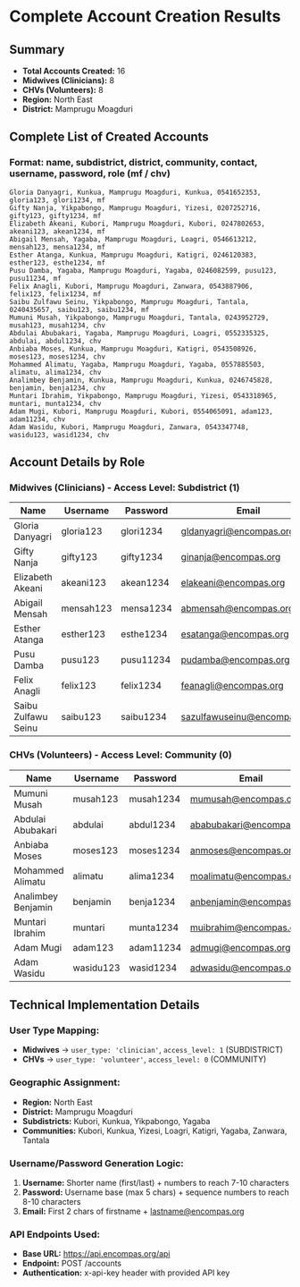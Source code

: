 # Complete Account Creation Results

## Summary
- **Total Accounts Created:** 16
- **Midwives (Clinicians):** 8
- **CHVs (Volunteers):** 8
- **Region:** North East
- **District:** Mamprugu Moagduri

## Complete List of Created Accounts

### Format: name, subdistrict, district, community, contact, username, password, role (mf / chv)

```
Gloria Danyagri, Kunkua, Mamprugu Moagduri, Kunkua, 0541652353, gloria123, glori1234, mf
Gifty Nanja, Yikpabongo, Mamprugu Moagduri, Yizesi, 0207252716, gifty123, gifty1234, mf
Elizabeth Akeani, Kubori, Mamprugu Moagduri, Kubori, 0247802653, akeani123, akean1234, mf
Abigail Mensah, Yagaba, Mamprugu Moagduri, Loagri, 0546613212, mensah123, mensa1234, mf
Esther Atanga, Kunkua, Mamprugu Moagduri, Katigri, 0246120383, esther123, esthe1234, mf
Pusu Damba, Yagaba, Mamprugu Moagduri, Yagaba, 0246082599, pusu123, pusu11234, mf
Felix Anagli, Kubori, Mamprugu Moagduri, Zanwara, 0543887906, felix123, felix1234, mf
Saibu Zulfawu Seinu, Yikpabongo, Mamprugu Moagduri, Tantala, 0240435657, saibu123, saibu1234, mf
Mumuni Musah, Yikpabongo, Mamprugu Moagduri, Tantala, 0243952729, musah123, musah1234, chv
Abdulai Abubakari, Yagaba, Mamprugu Moagduri, Loagri, 0552335325, abdulai, abdul1234, chv
Anbiaba Moses, Kunkua, Mamprugu Moagduri, Katigri, 0543508926, moses123, moses1234, chv
Mohammed Alimatu, Yagaba, Mamprugu Moagduri, Yagaba, 0557885503, alimatu, alima1234, chv
Analimbey Benjamin, Kunkua, Mamprugu Moagduri, Kunkua, 0246745828, benjamin, benja1234, chv
Muntari Ibrahim, Yikpabongo, Mamprugu Moagduri, Yizesi, 0543318965, muntari, munta1234, chv
Adam Mugi, Kubori, Mamprugu Moagduri, Kubori, 0554065091, adam123, adam11234, chv
Adam Wasidu, Kubori, Mamprugu Moagduri, Zanwara, 0543347748, wasidu123, wasid1234, chv
```

## Account Details by Role

### Midwives (Clinicians) - Access Level: Subdistrict (1)
| Name | Username | Password | Email | Subdistrict | Community |
|------|----------|----------|-------|-------------|-----------|
| Gloria Danyagri | gloria123 | glori1234 | gldanyagri@encompas.org | Kunkua | Kunkua |
| Gifty Nanja | gifty123 | gifty1234 | ginanja@encompas.org | Yikpabongo | Yizesi |
| Elizabeth Akeani | akeani123 | akean1234 | elakeani@encompas.org | Kubori | Kubori |
| Abigail Mensah | mensah123 | mensa1234 | abmensah@encompas.org | Yagaba | Loagri |
| Esther Atanga | esther123 | esthe1234 | esatanga@encompas.org | Kunkua | Katigri |
| Pusu Damba | pusu123 | pusu11234 | pudamba@encompas.org | Yagaba | Yagaba |
| Felix Anagli | felix123 | felix1234 | feanagli@encompas.org | Kubori | Zanwara |
| Saibu Zulfawu Seinu | saibu123 | saibu1234 | sazulfawuseinu@encompas.org | Yikpabongo | Tantala |

### CHVs (Volunteers) - Access Level: Community (0)
| Name | Username | Password | Email | Subdistrict | Community |
|------|----------|----------|-------|-------------|-----------|
| Mumuni Musah | musah123 | musah1234 | mumusah@encompas.org | Yikpabongo | Tantala |
| Abdulai Abubakari | abdulai | abdul1234 | ababubakari@encompas.org | Yagaba | Loagri |
| Anbiaba Moses | moses123 | moses1234 | anmoses@encompas.org | Kunkua | Katigri |
| Mohammed Alimatu | alimatu | alima1234 | moalimatu@encompas.org | Yagaba | Yagaba |
| Analimbey Benjamin | benjamin | benja1234 | anbenjamin@encompas.org | Kunkua | Kunkua |
| Muntari Ibrahim | muntari | munta1234 | muibrahim@encompas.org | Yikpabongo | Yizesi |
| Adam Mugi | adam123 | adam11234 | admugi@encompas.org | Kubori | Kubori |
| Adam Wasidu | wasidu123 | wasid1234 | adwasidu@encompas.org | Kubori | Zanwara |

## Technical Implementation Details

### User Type Mapping:
- **Midwives** → `user_type: 'clinician'`, `access_level: 1` (SUBDISTRICT)
- **CHVs** → `user_type: 'volunteer'`, `access_level: 0` (COMMUNITY)

### Geographic Assignment:
- **Region:** North East
- **District:** Mamprugu Moagduri
- **Subdistricts:** Kubori, Kunkua, Yikpabongo, Yagaba
- **Communities:** Kubori, Kunkua, Yizesi, Loagri, Katigri, Yagaba, Zanwara, Tantala

### Username/Password Generation Logic:
1. **Username:** Shorter name (first/last) + numbers to reach 7-10 characters
2. **Password:** Username base (max 5 chars) + sequence numbers to reach 8-10 characters
3. **Email:** First 2 chars of firstname + lastname@encompas.org

### API Endpoints Used:
- **Base URL:** https://api.encompas.org/api
- **Endpoint:** POST /accounts
- **Authentication:** x-api-key header with provided API key
